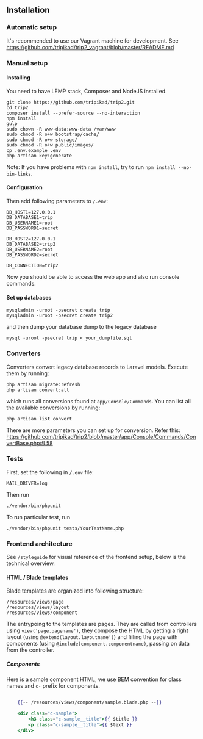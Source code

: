 ## Installation

### Automatic setup

It's recommended to use our Vagrant machine for development. See https://github.com/tripikad/trip2_vagrant/blob/master/README.md

### Manual setup

#### Installing

You need to have LEMP stack, Composer and NodeJS installed. 

    git clone https://github.com/tripikad/trip2.git
    cd trip2
    composer install --prefer-source --no-interaction
    npm install
    gulp
    sudo chown -R www-data:www-data /var/www
    sudo chmod -R o+w bootstrap/cache/
    sudo chmod -R o+w storage/
    sudo chmod -R o+w public/images/
    cp .env.example .env
    php artisan key:generate

Note: If you have problems with ```npm install```, try to run ```npm install --no-bin-links```.

#### Configuration

Then  add following parameters to ```/.env```:

    DB_HOST1=127.0.0.1
    DB_DATABASE1=trip
    DB_USERNAME1=root
    DB_PASSWORD1=secret

    DB_HOST2=127.0.0.1
    DB_DATABASE2=trip2
    DB_USERNAME2=root
    DB_PASSWORD2=secret

    DB_CONNECTION=trip2

Now you should be able to access the web app and also run console commands.

#### Set up databases

    mysqladmin -uroot -psecret create trip
    mysqladmin -uroot -psecret create trip2

and then dump your database dump to the legacy database

    mysql -uroot -psecret trip < your_dumpfile.sql

### Converters

Converters convert legacy database records to Laravel models. Execute them by running:
    
    php artisan migrate:refresh
    php artisan convert:all
    
which runs all conversions found at ```app/Console/Commands```. You can list all the available conversions by running:

    php artisan list convert

There are more parameters you can set up for conversion. Refer this: https://github.com/tripikad/trip2/blob/master/app/Console/Commands/ConvertBase.php#L58

### Tests

First, set the following in ```/.env``` file:

    MAIL_DRIVER=log

Then run

    ./vendor/bin/phpunit

To run particular test, run

    ./vendor/bin/phpunit tests/YourTestName.php

### Frontend architecture

See ```/styleguide``` for visual reference of the frontend setup, below is the technical overview.

#### HTML / Blade templates

Blade templates are organized into following structure:

    /resources/views/page
    /resources/views/layout
    /resources/views/component

The entrypoing to the templates are pages. They are called from controllers using ```view('page.pagename')```, they compose the HTML by getting a right layout (using ```@extend(layout.layoutname')```) and filling the page with components (using ```@include(component.componentname)```, passing on data from the controller.

##### Components

Here is a sample component HTML, we use BEM convention for class names and ```c-``` prefix for components.

```mustache

    {{-- /resources/views/component/sample.blade.php --}}

    <div class="c-sample">
        <h3 class="c-sample__title">{{ $title }}
        <p class="c-sample__title">{{ $text }}
    </div>

```
